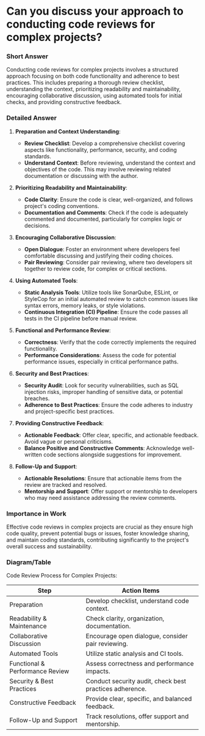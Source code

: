 # Can you discuss your approach to conducting code reviews for complex projects?

### Short Answer
Conducting code reviews for complex projects involves a structured approach focusing on both code functionality and adherence to best practices. This includes preparing a thorough review checklist, understanding the context, prioritizing readability and maintainability, encouraging collaborative discussion, using automated tools for initial checks, and providing constructive feedback.

### Detailed Answer
1. **Preparation and Context Understanding**:
    - **Review Checklist**: Develop a comprehensive checklist covering aspects like functionality, performance, security, and coding standards.
    - **Understand Context**: Before reviewing, understand the context and objectives of the code. This may involve reviewing related documentation or discussing with the author.

2. **Prioritizing Readability and Maintainability**:
    - **Code Clarity**: Ensure the code is clear, well-organized, and follows project's coding conventions.
    - **Documentation and Comments**: Check if the code is adequately commented and documented, particularly for complex logic or decisions.

3. **Encouraging Collaborative Discussion**:
    - **Open Dialogue**: Foster an environment where developers feel comfortable discussing and justifying their coding choices.
    - **Pair Reviewing**: Consider pair reviewing, where two developers sit together to review code, for complex or critical sections.

4. **Using Automated Tools**:
    - **Static Analysis Tools**: Utilize tools like SonarQube, ESLint, or StyleCop for an initial automated review to catch common issues like syntax errors, memory leaks, or style violations.
    - **Continuous Integration (CI) Pipeline**: Ensure the code passes all tests in the CI pipeline before manual review.

5. **Functional and Performance Review**:
    - **Correctness**: Verify that the code correctly implements the required functionality.
    - **Performance Considerations**: Assess the code for potential performance issues, especially in critical performance paths.

6. **Security and Best Practices**:
    - **Security Audit**: Look for security vulnerabilities, such as SQL injection risks, improper handling of sensitive data, or potential breaches.
    - **Adherence to Best Practices**: Ensure the code adheres to industry and project-specific best practices.

7. **Providing Constructive Feedback**:
    - **Actionable Feedback**: Offer clear, specific, and actionable feedback. Avoid vague or personal criticisms.
    - **Balance Positive and Constructive Comments**: Acknowledge well-written code sections alongside suggestions for improvement.

8. **Follow-Up and Support**:
    - **Actionable Resolutions**: Ensure that actionable items from the review are tracked and resolved.
    - **Mentorship and Support**: Offer support or mentorship to developers who may need assistance addressing the review comments.

### Importance in Work
Effective code reviews in complex projects are crucial as they ensure high code quality, prevent potential bugs or issues, foster knowledge sharing, and maintain coding standards, contributing significantly to the project's overall success and sustainability.

### Diagram/Table
Code Review Process for Complex Projects:

| Step                    | Action Items                                    |
|-------------------------|-------------------------------------------------|
| Preparation             | Develop checklist, understand code context.     |
| Readability & Maintenance | Check clarity, organization, documentation.   |
| Collaborative Discussion| Encourage open dialogue, consider pair reviewing. |
| Automated Tools         | Utilize static analysis and CI tools.           |
| Functional & Performance Review | Assess correctness and performance impacts. |
| Security & Best Practices | Conduct security audit, check best practices adherence. |
| Constructive Feedback   | Provide clear, specific, and balanced feedback.  |
| Follow-Up and Support   | Track resolutions, offer support and mentorship. |